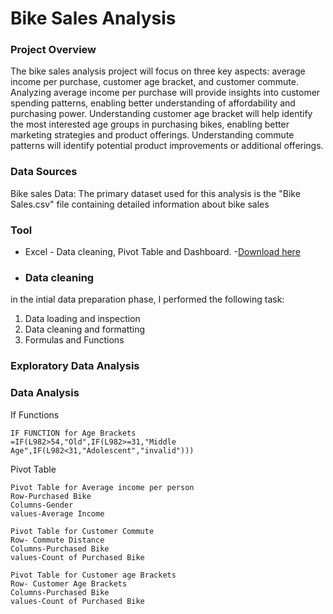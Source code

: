 # Bike Sales Analysis

### Project Overview

The bike sales analysis project will focus on three key aspects: average income per purchase, customer age bracket, and customer commute. Analyzing average income per purchase will provide insights into customer spending patterns, enabling better understanding of affordability and purchasing power. Understanding customer age bracket will help identify the most interested age groups in purchasing bikes, enabling better marketing strategies and product offerings. Understanding commute patterns will identify potential product improvements or additional offerings.

### Data Sources

Bike sales Data: The primary dataset used for this analysis is the "Bike Sales.csv" file containing detailed information about bike sales

### Tool

- Excel - Data cleaning, Pivot Table and Dashboard.
 -[Download here](https://www.microsoft.com/en-us/microsoft-365/excel)

- ### Data cleaning
in the intial data preparation phase, I performed the following task:
1. Data loading and inspection
2. Data cleaning and formatting
3. Formulas and Functions

### Exploratory Data Analysis






### Data Analysis
If Functions
```` 
IF FUNCTION for Age Brackets 
=IF(L982>54,"Old",IF(L982>=31,"Middle Age",IF(L982<31,"Adolescent","invalid")))
`````
Pivot Table
```` 
Pivot Table for Average income per person
Row-Purchased Bike
Columns-Gender
values-Average Income

Pivot Table for Customer Commute
Row- Commute Distance
Columns-Purchased Bike
values-Count of Purchased Bike

Pivot Table for Customer age Brackets
Row- Customer Age Brackets
Columns-Purchased Bike
values-Count of Purchased Bike
````






